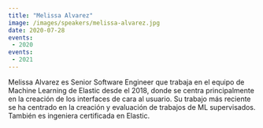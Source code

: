 ```yaml
---
title: "Melissa Alvarez"
image: /images/speakers/melissa-alvarez.jpg
date: 2020-07-28
events:
 - 2020
events:
 - 2021
---
```


Melissa Alvarez es Senior Software Engineer que trabaja en el equipo de Machine Learning de Elastic desde el 2018, donde se centra principalmente en la creación de los interfaces de cara al usuario. Su trabajo más reciente se ha centrado en la creación y evaluación de trabajos de ML supervisados. También es ingeniera certificada en Elastic.